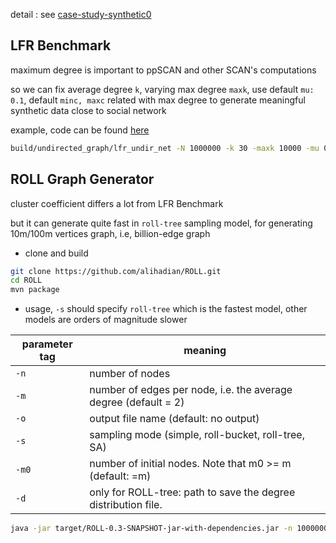 detail : see [case-study-synthetic0](case_studies/case-study-synthetic0)

## LFR Benchmark

maximum degree is important to ppSCAN and other SCAN's computations

so we can fix average degree `k`, varying max degree `maxk`, use default `mu: 0.1`, default `minc, maxc` related with max degree to generate meaningful synthetic
data close to social network

example, code can be found [here](https://github.com/GraphProcessor/CommunityDetectionCodes/tree/master/Benchmark/2009-LFR-Benchmark/src_refactor_cpp)

```zsh
build/undirected_graph/lfr_undir_net -N 1000000 -k 30 -maxk 10000 -mu 0.1 
```

## ROLL Graph Generator

cluster coefficient differs a lot from LFR Benchmark

but it can generate quite fast in `roll-tree` sampling model, for generating 10m/100m vertices graph, i.e, billion-edge graph

* clone and build

```zsh
git clone https://github.com/alihadian/ROLL.git
cd ROLL
mvn package
```

* usage, `-s` should specify `roll-tree` which is the fastest model, other models are orders of magnitude slower

parameter tag | meaning
--- | ---
`-n` | number of nodes
`-m` | number of edges per node, i.e. the average degree (default = 2)
`-o` | output file name (default: no output)
`-s` | sampling mode (simple, roll-bucket, roll-tree, SA)
`-m0` | number of initial nodes. Note that m0 >= m (default: =m)
`-d` | only for ROLL-tree: path to save the degree distribution file.

```zsh
java -jar target/ROLL-0.3-SNAPSHOT-jar-with-dependencies.jar -n 1000000 -m 30 -o ~/GitRepos/ScanOptimizing/dataset/roll_graph0/roll.edges -s roll-tree
```